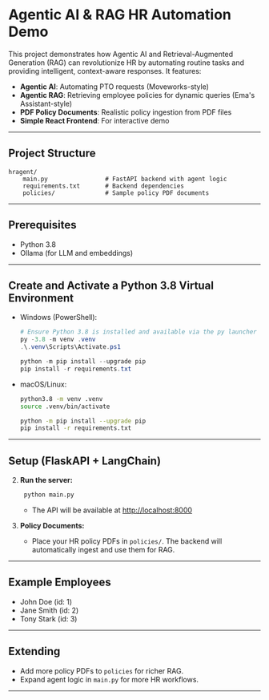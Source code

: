 # Agentic AI & RAG HR Automation Demo

This project demonstrates how Agentic AI and Retrieval-Augmented Generation (RAG) can revolutionize HR by automating routine tasks and providing intelligent, context-aware responses. It features:

- **Agentic AI**: Automating PTO requests (Moveworks-style)
- **Agentic RAG**: Retrieving employee policies for dynamic queries (Ema's Assistant-style)
- **PDF Policy Documents**: Realistic policy ingestion from PDF files
- **Simple React Frontend**: For interactive demo

---

## Project Structure

```
hragent/
    main.py                # FastAPI backend with agent logic
    requirements.txt       # Backend dependencies
    policies/              # Sample policy PDF documents

```

---

## Prerequisites
- Python 3.8
- Ollama (for LLM and embeddings)

---

## Create and Activate a Python 3.8 Virtual Environment

- Windows (PowerShell):
  ```powershell
  # Ensure Python 3.8 is installed and available via the py launcher
  py -3.8 -m venv .venv
  .\.venv\Scripts\Activate.ps1

  python -m pip install --upgrade pip
  pip install -r requirements.txt
  ```

- macOS/Linux:
  ```bash
  python3.8 -m venv .venv
  source .venv/bin/activate

  python -m pip install --upgrade pip
  pip install -r requirements.txt
  ```

---

##  Setup (FlaskAPI + LangChain)

2. **Run the  server:**
   ```bash
    python main.py
   ```
   - The API will be available at [http://localhost:8000](http://localhost:8000)

3. **Policy Documents:**
   - Place your HR policy PDFs in `policies/`. The backend will automatically ingest and use them for RAG.

---

## Example Employees
- John Doe (id: 1)
- Jane Smith (id: 2)
- Tony Stark (id: 3)

---

## Extending
- Add more policy PDFs to `policies` for richer RAG.
- Expand agent logic in `main.py` for more HR workflows.

---
